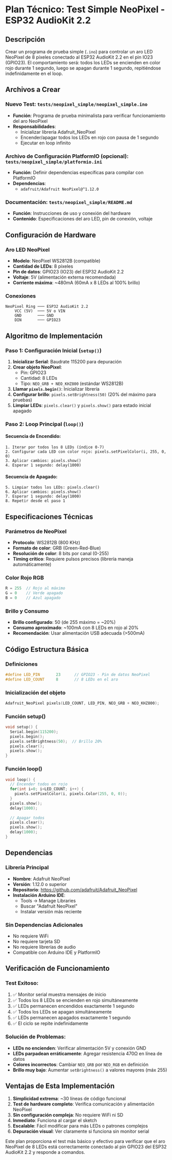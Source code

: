 # Plan Técnico: Test Simple NeoPixel - ESP32 AudioKit 2.2

## Descripción
Crear un programa de prueba simple (`.ino`) para controlar un aro LED NeoPixel de 8 píxeles conectado al ESP32 AudioKit 2.2 en el pin IO23 (GPIO23). El comportamiento será: todos los LEDs se encienden en color rojo durante 1 segundo, luego se apagan durante 1 segundo, repitiéndose indefinidamente en el loop.

## Archivos a Crear

### Nuevo Test: `tests/neopixel_simple/neopixel_simple.ino`
- **Función**: Programa de prueba minimalista para verificar funcionamiento del aro NeoPixel
- **Responsabilidades**: 
  - Inicializar librería Adafruit_NeoPixel
  - Encender/apagar todos los LEDs en rojo con pausa de 1 segundo
  - Ejecutar en loop infinito

### Archivo de Configuración PlatformIO (opcional): `tests/neopixel_simple/platformio.ini`
- **Función**: Definir dependencias específicas para compilar con PlatformIO
- **Dependencias**:
  - `adafruit/Adafruit NeoPixel@^1.12.0`
  
### Documentación: `tests/neopixel_simple/README.md`
- **Función**: Instrucciones de uso y conexión del hardware
- **Contenido**: Especificaciones del aro LED, pin de conexión, voltaje

## Configuración de Hardware

### Aro LED NeoPixel
- **Modelo**: NeoPixel WS2812B (compatible)
- **Cantidad de LEDs**: 8 píxeles
- **Pin de datos**: GPIO23 (IO23) del ESP32 AudioKit 2.2
- **Voltaje**: 5V (alimentación externa recomendada)
- **Corriente máxima**: ~480mA (60mA x 8 LEDs al 100% brillo)

### Conexiones
```
NeoPixel Ring ─── ESP32 AudioKit 2.2
    VCC (5V)  ─── 5V o VIN
    GND       ─── GND
    DIN       ─── GPIO23
```

## Algoritmo de Implementación

### Paso 1: Configuración Inicial (`setup()`)
1. **Inicializar Serial**: Baudrate 115200 para depuración
2. **Crear objeto NeoPixel**:
   - Pin: GPIO23
   - Cantidad: 8 LEDs
   - Tipo: `NEO_GRB + NEO_KHZ800` (estándar WS2812B)
3. **Llamar `pixels.begin()`**: Inicializar librería
4. **Configurar brillo**: `pixels.setBrightness(50)` (20% del máximo para pruebas)
5. **Limpiar LEDs**: `pixels.clear()` y `pixels.show()` para estado inicial apagado

### Paso 2: Loop Principal (`loop()`)

#### Secuencia de Encendido:
```
1. Iterar por todos los 8 LEDs (índice 0-7)
2. Configurar cada LED con color rojo: pixels.setPixelColor(i, 255, 0, 0)
3. Aplicar cambios: pixels.show()
4. Esperar 1 segundo: delay(1000)
```

#### Secuencia de Apagado:
```
5. Limpiar todos los LEDs: pixels.clear()
6. Aplicar cambios: pixels.show()
7. Esperar 1 segundo: delay(1000)
8. Repetir desde el paso 1
```

## Especificaciones Técnicas

### Parámetros de NeoPixel
- **Protocolo**: WS2812B (800 KHz)
- **Formato de color**: GRB (Green-Red-Blue)
- **Resolución de color**: 8 bits por canal (0-255)
- **Timing crítico**: Requiere pulsos precisos (librería maneja automáticamente)

### Color Rojo RGB
```cpp
R = 255  // Rojo al máximo
G = 0    // Verde apagado
B = 0    // Azul apagado
```

### Brillo y Consumo
- **Brillo configurado**: 50 (de 255 máximo = ~20%)
- **Consumo aproximado**: ~100mA con 8 LEDs en rojo al 20%
- **Recomendación**: Usar alimentación USB adecuada (>500mA)

## Código Estructura Básica

### Definiciones
```cpp
#define LED_PIN       23      // GPIO23 - Pin de datos NeoPixel
#define LED_COUNT     8       // 8 LEDs en el aro
```

### Inicialización del objeto
```cpp
Adafruit_NeoPixel pixels(LED_COUNT, LED_PIN, NEO_GRB + NEO_KHZ800);
```

### Función setup()
```cpp
void setup() {
  Serial.begin(115200);
  pixels.begin();
  pixels.setBrightness(50);  // Brillo 20%
  pixels.clear();
  pixels.show();
}
```

### Función loop()
```cpp
void loop() {
  // Encender todos en rojo
  for(int i=0; i<LED_COUNT; i++) {
    pixels.setPixelColor(i, pixels.Color(255, 0, 0));
  }
  pixels.show();
  delay(1000);
  
  // Apagar todos
  pixels.clear();
  pixels.show();
  delay(1000);
}
```

## Dependencias

### Librería Principal
- **Nombre**: Adafruit NeoPixel
- **Versión**: 1.12.0 o superior
- **Repositorio**: https://github.com/adafruit/Adafruit_NeoPixel
- **Instalación Arduino IDE**: 
  - Tools → Manage Libraries
  - Buscar "Adafruit NeoPixel"
  - Instalar versión más reciente

### Sin Dependencias Adicionales
- No requiere WiFi
- No requiere tarjeta SD
- No requiere librerías de audio
- Compatible con Arduino IDE y PlatformIO

## Verificación de Funcionamiento

### Test Exitoso:
1. ✅ Monitor serial muestra mensajes de inicio
2. ✅ Todos los 8 LEDs se encienden en rojo simultáneamente
3. ✅ LEDs permanecen encendidos exactamente 1 segundo
4. ✅ Todos los LEDs se apagan simultáneamente
5. ✅ LEDs permanecen apagados exactamente 1 segundo
6. ✅ El ciclo se repite indefinidamente

### Solución de Problemas:
- **LEDs no encienden**: Verificar alimentación 5V y conexión GND
- **LEDs parpadean erráticamente**: Agregar resistencia 470Ω en línea de datos
- **Colores incorrectos**: Cambiar `NEO_GRB` por `NEO_RGB` en definición
- **Brillo muy bajo**: Aumentar `setBrightness()` a valores mayores (máx 255)

## Ventajas de Esta Implementación
1. **Simplicidad extrema**: ~30 líneas de código funcional
2. **Test de hardware completo**: Verifica comunicación y alimentación NeoPixel
3. **Sin configuración compleja**: No requiere WiFi ni SD
4. **Inmediato**: Funciona al cargar el sketch
5. **Escalable**: Fácil modificar para más LEDs o patrones complejos
6. **Depuración visual**: Ver claramente si funciona sin monitor serial

Este plan proporciona el test más básico y efectivo para verificar que el aro NeoPixel de 8 LEDs está correctamente conectado al pin GPIO23 del ESP32 AudioKit 2.2 y responde a comandos.


